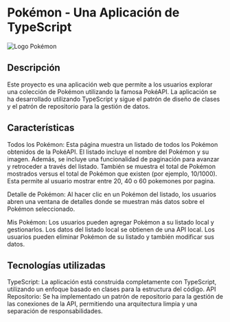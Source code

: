 # Pokémon - Una Aplicación de TypeScript

![Logo Pokémon](pokemon-logo.svg)

## Descripción

Este proyecto es una aplicación web que permite a los usuarios explorar una colección de Pokémon utilizando la famosa PokéAPI. La aplicación se ha desarrollado utilizando TypeScript y sigue el patrón de diseño de clases y el patrón de repositorio para la gestión de datos.

## Características

Todos los Pokémon: Esta página muestra un listado de todos los Pokémon obtenidos de la PokéAPI. El listado incluye el nombre del Pokémon y su imagen. Además, se incluye una funcionalidad de paginación para avanzar y retroceder a través del listado. También se muestra el total de Pokémon mostrados versus el total de Pokémon que existen (por ejemplo, 10/1000). Esta permite al usuario mostrar entre 20, 40 o 60 pokemones por pagina.

Detalle de Pokémon: Al hacer clic en un Pokémon del listado, los usuarios abren una ventana de detalles donde se muestran más datos sobre el Pokémon seleccionado.

Mis Pokémon: Los usuarios pueden agregar Pokémon a su listado local y gestionarlos. Los datos del listado local se obtienen de una API local. Los usuarios pueden eliminar Pokémon de su listado y también modificar sus datos.

## Tecnologías utilizadas

TypeScript: La aplicación está construida completamente con TypeScript, utilizando un enfoque basado en clases para la estructura del código.
API Repositorio: Se ha implementado un patrón de repositorio para la gestión de las conexiones de la API, permitiendo una arquitectura limpia y una separación de responsabilidades.
